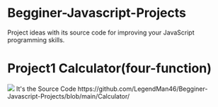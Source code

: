 # Begginer-Javascript-Projects
Project ideas with its source code for improving your JavaScript programming skills.
# Project1 Calculator(four-function)
<image src="https://github.com/LegendMan46/Begginer-Javascript-Projects/blob/main/Calculator/image.png">
It's the Source Code https://github.com/LegendMan46/Begginer-Javascript-Projects/blob/main/Calculator/

